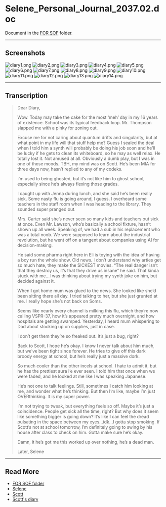 # Selene_Personal_Journal_2037.02.doc

Document in the [FOR SOF](for-sof) folder.

***

## Screenshots

![diary1.png](../../Resources/files/selene_diary/diary1.png)
![diary2.png](../../Resources/files/selene_diary/diary2.png)
![diary3.png](../../Resources/files/selene_diary/diary3.png)
![diary4.png](../../Resources/files/selene_diary/diary4.png)
![diary5.png](../../Resources/files/selene_diary/diary5.png)
![diary6.png](../../Resources/files/selene_diary/diary6.png)
![diary7.png](../../Resources/files/selene_diary/diary7.png)
![diary8.png](../../Resources/files/selene_diary/diary8.png)
![diary9.png](../../Resources/files/selene_diary/diary9.png)
![diary10.png](../../Resources/files/selene_diary/diary10.png)
![diary11.png](../../Resources/files/selene_diary/diary11.png)
![diary12.png](../../Resources/files/selene_diary/diary12.png)
![diary13.png](../../Resources/files/selene_diary/diary13.png)
![diary14.png](../../Resources/files/selene_diary/diary14.png)

***

## Transcription

> Dear Diary,
>
> Wow. Today may take the cake for the most ‘meh’ day in my 16 years of existence. School was its typical feedback loop. Mr. Thompson slapped me with a pinky for zoning out.
>
> Excuse me for not caring about quantum drifts and singularity, but at what point in my life will that stuff help me? Guess I sealed the deal when I told him a synth will probably be doing his job soon and he’ll be lucky if he gets to clean its whiteboard, so he may as well relax. He totally lost it. Not amused at all.
Obviously a dumb play, but I was in one of those moods. TBH, my mind was on Scott. He’s been MIA for three days now, hasn’t replied to any of my codeks.
>
> I’m used to being ghosted, but it’s not like him to ghost school, especially since he’s always flexing those grades.
>
> I caught up with Jenna during lunch, and she said he’s been really sick. Some nasty flu is going around, I guess. I overheard some teachers in the staff room when I was heading to the library. They sounded super pranged out.
>
> Mrs. Carter said she’s never seen so many kids and teachers out sick at once. Even Mr. Lawson, who’s basically a school fixture, hasn’t shown up all week.
Speaking of, we had a sub in his replacement who was a total noob. We were supposed to learn about the industrial revolution, but he went off on a tangent about companies using AI for decision-making.
>
> He said some pharma right here in Eli is toying with the idea of having a boy run the whole show. Old news. I don’t understand why arties get so much hate, they make the SICKEST movies. “The real danger isn’t that they destroy us, it’s that they drive us insane” he said.
That kinda stuck with me…I was thinking about trying my synth joke on him, but decided against it.
>
> When I got home mum was glued to the news. She looked like she’d been sitting there all day. I tried talking to her, but she just grunted at me. I really hope she’s not back on Soms.
>
> Seems like nearly every channel is milking this flu, which they’re now calling VSPR-37, how it’s appeared pretty much overnight, and how hospitals are getting swamped. Yesterday, I heard mum whispering to Dad about stocking up on supplies, just in case.
>
> I don’t get them they’re so freaked out. It’s just a bug, right?
>
> Back to Scott, I hope he’s okay. I know I never talk about him much, but we’ve been tight since forever. He tries to give off this dark broody energy at school, but he’s really just a massive dork.
>
> So much cooler than the other incels at school. I hate to admit it, but he has the prettiest aura i’e ever seen. I told him that once when we were faded, and he looked at me like I was speaking Japanese.
>
> He’s not one to talk feelings. Still, sometimes I catch him looking at me, and wonder what he’s thinking. But then I’m like, maybe I’m just OVERthinking. It is my super power.
>
> I’m not trying to tweak, but everything feels so off. Maybe it’s just a coincidence. People get sick all the time, right? But why does it seem like something bigger is going down? It’s like I can feel the dread pulsating in the space between my eyes…idk…I gotta stop smoking.
> If Scott’s not at school tomorrow, I’m definitely going to swing by his house after class to check on him. Gotta make sure he’s okay.
>
> Damn, it he’s got me this worked up over nothing, he’s a dead man.
>
> Later,
> Selene

***

## Read More

- [FOR SOF folder](./for-sof)
- [Selene](../characters/selene)
- [Scott](../characters/syko)
- [Scott's diary](scott_personal_journal)
